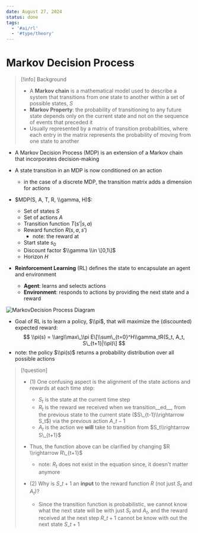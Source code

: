 ```yaml
---
date: August 27, 2024
status: done
tags:
  - '#ai/rl'
  - '#type/theory'
---
```


# Markov Decision Process

> \[!info\] Background
>
> - A __Markov chain__ is a mathematical model used to describe a system that transitions from one state to another within a set of possible states, $S$
> - __Markov Property__: the probability of transitioning to any future state depends only on the current state and not on the sequence of events that preceded it
> - Usually represented by a matrix of transition probabilities, where each entry in the matrix represents the probability of moving from one state to another

- A Markov Decision Process (MDP) is an extension of a Markov chain that incorporates decision-making

- A state transition in an MDP is now conditioned on an action

  - in the case of a discrete MDP, the transition matrix adds a dimension for actions

- $MDP(S, A, T, R, \\gamma, H)$:

  - Set of states $S$
  - Set of actions $A$
  - Transition function $T(s'|s, a)$
  - Reward function $R(s, a, s')$
    - note: the reward at
  - Start state $s_0$
  - Discount factor $\\gamma \\in \[0,1\]$
  - Horizon $H$

- __Reinforcement Learning__ (RL) defines the state to encapsulate an agent and environment

  - __Agent__: learns and selects actions
  - __Environment__: responds to actions by providing the next state and a reward

![MarkovDecision Process Diagram](Pasted%20image%2020240821184927.png)

- Goal of RL is to learn a policy, $\\pi$, that will maximize the (discounted) expected reward:
  $$
  \\pi(s) = \\arg\\max\_\\pi E\[\\sum\_{t=0}^H\\gamma_tR(S_t, A_t, S\_{t+1}|\\pi)\]
  $$
- note: the policy $\\pi(s)$ returns a probability distribution over all possible actions

> \[!question\]
>
> - (1) One confusing aspect is the alignment of the state actions and rewards at each time step:
>
>   - $S_t$ is the state at the current time step
>   - $R_t$ is the reward we received when we transition\_\_ed\_\_, from the previous state to the current state ($S\_{t-1}\\rightarrow S_t$) via the previous action $A\_{t-1}$
>   - $A_t$ is the action we __will__ take to transition from $S_t\\rightarrow S\_{t+1}$
>
> - Thus, the function above can be clarified by changing $R \\rightarrow R\_{t+1}$
>
>   - note: $R_t$ does not exist in the equation since, it doesn't matter anymore
>
> - (2) Why is $S\_{t+1}$ an __input__ to the reward function $R$ (not just $S_t$ and $A_t$)?
>
>   - Since the transition function is probabilistic, we cannot know what the next state will be with just $S_t$ and $A_t$, and the reward received at the next step $R\_{t+1}$ cannot be know with out the next state $S\_{t+1}$

